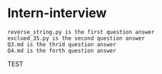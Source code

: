 # Intern-interview
```
reverse_string.py is the first question answer
exclued_35.py is the second question answer
Q3.md is the thrid question answer
Q4.md is the forth question answer
```
TEST
